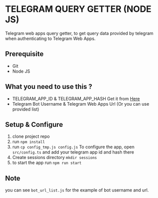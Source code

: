 # TELEGRAM QUERY GETTER (NODE JS)

Telegram web apps query getter, to get query data provided by telegram when authenticating to Telegram Web Apps.

## Prerequisite

- Git
- Node JS

## What you need to use this ?

- TELEGRAM_APP_ID & TELEGRAM_APP_HASH Get it from [Here](https://my.telegram.org/auth?to=apps)
- Telegram Bot Username & Telegram Web Apps Url (Or you can use provided list)

## Setup & Configure

1. clone project repo
2. run `npm install`
3. run `cp config_tmp.js config.js`
   To configure the app, open `src/config.ts` and add your telegram app id and hash there
4. Create sessions directory ```mkdir sessions```
5. to start the app run `npm run start`

## Note

you can see `bot_url_list.js` for the example of bot username and url.
